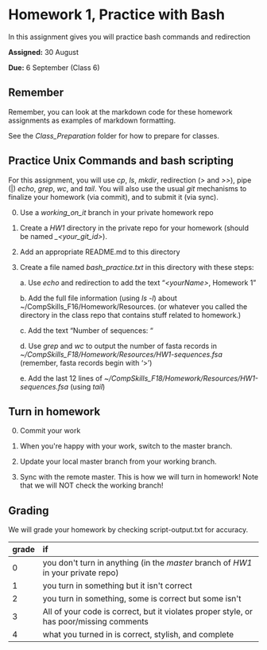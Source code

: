 # Homework 1, Practice with Bash

In this assignment gives you will practice bash commands and redirection

**Assigned:** 30 August

**Due:** 6 September (Class 6)

## Remember

Remember, you can look at the markdown code for these homework assignments as examples of markdown formatting.

See the *Class_Preparation* folder for how to prepare for classes.

## Practice Unix Commands and bash scripting

For this assignment, you will use *cp*, *ls*, *mkdir*, redirection (*\>* and *\>\>*), pipe (|) *echo*, *grep*, *wc*, and *tail*. 
You will also use the usual *git* mechanisms to finalize your homework (via commit), and to submit it (via sync).

0. Use a *working_on_it* branch in your private homework repo

1. Create a *HW1* directory in the private repo for your homework (should be named *_\<your_git_id\>*).

2. Add an appropriate README.md to this directory

3. Create a file named *bash_practice.txt* in this directory with these steps:

	a. Use *echo* and redirection to add the text “*\<yourName\>*, Homework 1”

	b. Add the full file information (using *ls -l*) about ~/CompSkills\_F16/Homework/Resources. (or whatever you called the directory in the class repo that contains stuff related to homework.)

	c. Add the text “Number of sequences: “

	d. Use *grep* and *wc* to output the number of fasta records in *~/CompSkills\_F18/Homework/Resources/HW1-sequences.fsa* (remember, fasta records begin with ‘>’)

	e. Add the last 12 lines of *~/CompSkills_F18/Homework/Resources/HW1-sequences.fsa* (using *tail*)

## Turn in homework

0. Commit your work

1. When you're happy with your work, switch to the master branch.

2. Update your local master branch from your working branch.

3. Sync with the remote master. This is how we will turn in homework! Note that we will NOT check the working branch!

## Grading

We will grade your homework by checking script-output.txt for accuracy. 

grade | if
----- | :---------
0     | you don't turn in anything (in the *master* branch of *HW1* in your private repo)
1     | you turn in something but it isn't correct
2     | you turn in something, some is correct but some isn't
3     | All of your code is correct, but it violates proper style, or has poor/missing comments
4     | what you turned in is correct, stylish, and complete
